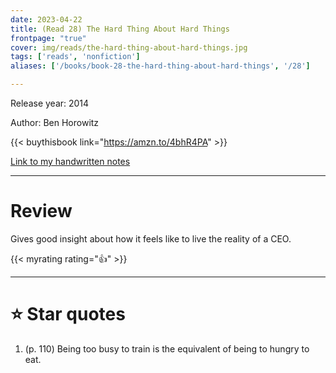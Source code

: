 ```yaml
---
date: 2023-04-22
title: (Read 28) The Hard Thing About Hard Things
frontpage: "true"
cover: img/reads/the-hard-thing-about-hard-things.jpg
tags: ['reads', 'nonfiction']
aliases: ['/books/book-28-the-hard-thing-about-hard-things', '/28']

---
```


Release year: 2014

Author: Ben Horowitz

{{< buythisbook link="https://amzn.to/4bhR4PA" >}}

[Link to my handwritten notes](https://drive.google.com/file/d/1kCBls4lQIOTyuxRvblA11Pr8a-tbWVvi/view?usp=drive_link)

---

# Review

Gives good insight about how it feels like to live the reality of a CEO.

{{< myrating rating="👍" >}}

---

# :star: Star quotes

1. (p. 110) Being too busy to train is the equivalent of being to hungry
   to eat.
